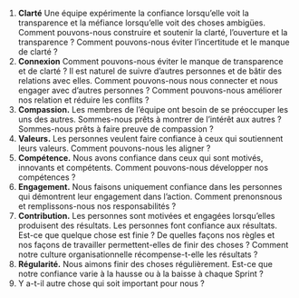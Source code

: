1. **Clarté** Une équipe expérimente la confiance lorsqu’elle voit la transparence et la méfiance lorsqu’elle voit des choses ambigües. Comment pouvons-nous construire et soutenir la clarté, l’ouverture et la transparence ? Comment pouvons-nous éviter l’incertitude et le manque de clarté ?
2. **Connexion** Comment pouvons-nous éviter le manque de transparence et de clarté ? Il est naturel de suivre d’autres personnes et de bâtir des relations avec elles. Comment pouvons-nous nous connecter et nous engager avec d’autres personnes ? Comment pouvons-nous améliorer nos relation et réduire les conflits ?
3. **Compassion.** Les membres de l’équipe ont besoin de se préoccuper les uns des autres. Sommes-nous prêts à montrer de l’intérêt aux autres ? Sommes-nous prêts à faire preuve de compassion ?
4. **Valeurs.** Les personnes veulent faire confiance à ceux qui soutiennent leurs valeurs. Comment pouvons-nous les aligner ?
5. **Compétence.** Nous avons confiance dans ceux qui sont motivés, innovants et compétents. Comment pouvons-nous développer nos compétences ?
6. **Engagement.** Nous faisons uniquement confiance dans les personnes qui démontrent leur engagement dans l’action. Comment prenonsnous et remplissons-nous nos responsabilités ?
7. **Contribution.** Les personnes sont motivées et engagées lorsqu’elles produisent des résultats. Les personnes font confiance aux résultats. Est-ce que quelque chose est finie ? De quelles façons nos règles et nos façons de travailler permettent-elles de finir des choses ? Comment notre culture organisationnelle récompense-t-elle les résultats ?
8. **Régularité.** Nous aimons finir des choses régulièrement. Est-ce que notre confiance varie à la hausse ou à la baisse à chaque Sprint ?
9. Y a-t-il autre chose qui soit important pour nous ?